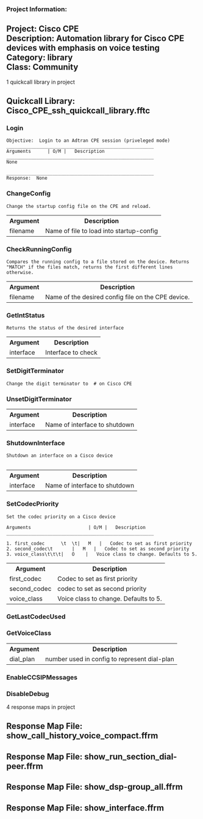 ### Project Information:
Project: Cisco CPE  
Description: Automation library for Cisco CPE devices with emphasis on voice testing  
Category: library  
Class: Community
 ----
1 quickcall library in project
## Quickcall Library: Cisco_CPE_ssh_quickcall_library.fftc
### Login
```
Objective:  Login to an Adtran CPE session (priveleged mode)
______________________________________________________
Arguments      | O/M |   Description                
______________________________________________________
None

______________________________________________________
Response:  None 

```

### ChangeConfig
```
Change the startup config file on the CPE and reload.
```

<table><tr><th>Argument</th><th>Description</th></tr>
<tr><td>filename</td><td>Name of file to load into startup-config</tr></td></table>

### CheckRunningConfig
```
Compares the running config to a file stored on the device. Returns "MATCH" if the files match, returns the first different lines otherwise.
```

<table><tr><th>Argument</th><th>Description</th></tr>
<tr><td>filename</td><td>Name of the desired config file on the CPE device. </tr></td></table>

### GetIntStatus
```
Returns the status of the desired interface 
```

<table><tr><th>Argument</th><th>Description</th></tr>
<tr><td>interface</td><td>Interface to check</tr></td></table>

### SetDigitTerminator
```
Change the digit terminator to  # on Cisco CPE
```

### UnsetDigitTerminator
<table><tr><th>Argument</th><th>Description</th></tr>
<tr><td>interface</td><td>Name of interface to shutdown
</tr></td></table>

### ShutdownInterface
```
Shutdown an interface on a Cisco device


```

<table><tr><th>Argument</th><th>Description</th></tr>
<tr><td>interface</td><td>Name of interface to shutdown
</tr></td></table>

### SetCodecPriority
```
Set the codec priority on a Cisco device

Arguments                     | O/M |   Description                
______________________________________________________

1. first_codec      \t  \t|   M   |   Codec to set as first priority
2. second_codec\t       |   M   |   Codec to set as second priority
3. voice_class\t\t\t|   O    |   Voice class to change. Defaults to 5.
```

<table><tr><th>Argument</th><th>Description</th></tr>
<tr><td>first_codec</td><td>Codec to set as first priority</tr></td>
<tr><td>second_codec</td><td>codec to set as second priority</tr></td>
<tr><td>voice_class</td><td>Voice class to change. Defaults to 5.</tr></td></table>

### GetLastCodecUsed
### GetVoiceClass
<table><tr><th>Argument</th><th>Description</th></tr>
<tr><td>dial_plan</td><td>number used in config to represent dial-plan</tr></td></table>

### EnableCCSIPMessages
### DisableDebug
4 response maps in project
## Response Map File: show_call_history_voice_compact.ffrm
## Response Map File: show_run_section_dial-peer.ffrm
## Response Map File: show_dsp-group_all.ffrm
## Response Map File: show_interface.ffrm